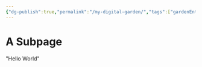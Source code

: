 ```yaml
---
{"dg-publish":true,"permalink":"/my-digital-garden/","tags":["gardenEntry"]}
---
```


# A Subpage
"Hello World"

